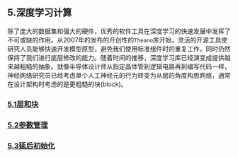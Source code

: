 ## 5.深度学习计算
除了庞大的数据集和强大的硬件，优秀的软件工具在深度学习的快速发展中发挥了不可或缺的作用。从2007年的发布的开创性的`Theano`库开始，灵活的开源工具使研究人员能够快速开发模型原型，避免我们使用标准组件时的重复工作，同时仍然保持了我们进行底层修改的能力。随着时间的推移，深度学习库已经演变成提供越来越粗糙的抽象。就像半导体设计师从指定晶体管到逻辑电路再到编写代码一样，神经网络研究员已经考虑单个人工神经元的行为转变为从层的角度构思网络，通常在设计架构时考虑的是更粗糙的块(block)。

### [5.1层和块](./5_1.ipynb)
### [5.2参数管理](./5_2.ipynb)
### [5.3延后初始化](./5_3.ipynb)
